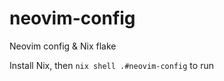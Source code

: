 # neovim-config
Neovim config &amp; Nix flake

Install Nix, then `nix shell .#neovim-config` to run
